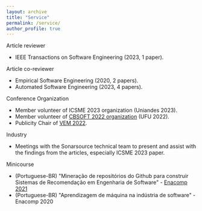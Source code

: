 ```yaml
---
layout: archive
title: "Service"
permalink: /service/
author_profile: true
---
```


Article reviewer

- IEEE Transactions on Software Engineering (2023, 1 paper).

Article co-reviewer

- Empirical Software Engineering (2020, 2 papers).
- Automated Software Engineering (2023, 4 papers).

Conference Organization

- Member volunteer of ICSME 2023 organization (Uniandes 2023).
- Member volunteer of [CBSOFT 2022 organization](https://cbsoft2022.facom.ufu.br/organizacao.php) (UFU 2022).
- Publicity Chair of [VEM 2022](https://vemworkshop.github.io/vem2022/organization.html).

Industry

- Meetings with the Sonarsource technical team to present and assist with the findings from the articles, especially ICSME 2023 paper. 

Minicourse

- (Portuguese-BR)  "Mineração de repositórios do Github para construir Sistemas  de Recomendação em Engenharia de Software" - [Enacomp 2021](https://www.enacomp.com.br/)
- (Portuguese-BR)  "Aprendizagem de máquina na indústria de software" - Enacomp 2020
